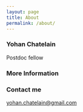```yaml
---
layout: page
title: About
permalink: /about/
---
```


### Yohan Chatelain

Postdoc fellow

### More Information


### Contact me

[yohan.chatelain@gmail.com](mailto:yohan.chatelain@gmail.com)
